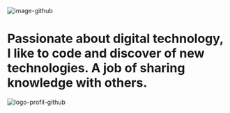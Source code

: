 ![image-github](https://user-images.githubusercontent.com/79690181/142301065-6f845406-c125-4f10-9714-1971fd760daa.png)


# Passionate about digital technology, I like to code and discover of new technologies. A job of sharing knowledge with others.


![logo-profil-github](https://user-images.githubusercontent.com/79690181/142406791-d55d3538-de63-4191-9d6f-465a994be51e.png)


